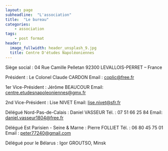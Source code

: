 ```yaml
---
layout: page
subheadline:  "L'association"
title:  "Le bureau"
categories:
    - association
tags:
    - post format
header:
  image_fullwidth: header_unsplash_9.jpg
  title: Centre D'études Napoléoniennes
---
```


Siège social :
04 Rue Camille Pelletan
92300 LEVALLOIS-PERRET – France

Président : Le Colonel Claude CARDON
Email : <a href="mailto:coplic@free.fr">coplic@free.fr</a>

1er Vice-Président : Jérôme BEAUCOUR
Email: centre.etudesnapoleoniennes@gmx.fr

2nd Vice-Président : Lise NIVET
Email: lise.nivet@sfr.fr

Délégué Nord-Pas-de-Calais :
Daniel VASSEUR
Tél. : 07 51 66 25 84
Email: daniel.vasseur1804@free.fr

Délégué Est Parisien -  Seine & Marne :
Pierre FOLLIET
Tél. : 06 80 45 75 01
Email : peter77240@gmail.com

Délégué pour le Bélarus :
Igor GROUTSO, Minsk